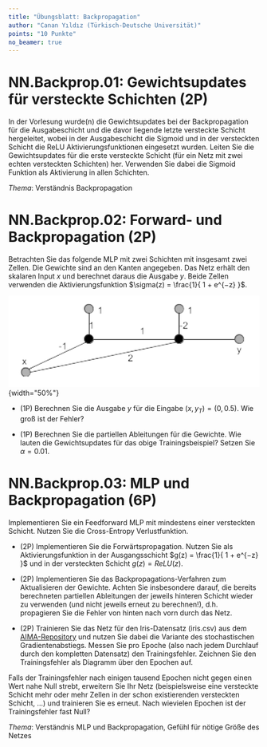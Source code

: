```yaml
---
title: "Übungsblatt: Backpropagation"
author: "Canan Yıldız (Türkisch-Deutsche Universität)"
points: "10 Punkte"
no_beamer: true
---
```





# NN.Backprop.01: Gewichtsupdates für versteckte Schichten (2P)

In der Vorlesung wurde(n) die Gewichtsupdates bei der Backpropagation für die Ausgabeschicht und die davor liegende letzte versteckte Schicht hergeleitet, wobei in der Ausgabeschicht die Sigmoid und in der versteckten Schicht die ReLU Aktivierungsfunktionen eingesetzt wurden.
Leiten Sie die Gewichtsupdates für die erste versteckte Schicht (für ein Netz mit zwei echten versteckten Schichten) her. Verwenden Sie dabei die Sigmoid Funktion als Aktivierung in allen Schichten.

*Thema*: Verständnis Backpropagation



# NN.Backprop.02: Forward- und Backpropagation (2P)

Betrachten Sie das folgende MLP mit zwei Schichten mit insgesamt zwei Zellen. Die Gewichte sind an den Kanten angegeben. Das Netz erhält den skalaren Input $x$ und berechnet daraus die Ausgabe $y$. Beide Zellen verwenden die Aktivierungsfunktion
$\sigma(z) = \frac{1}{ 1 + e^{−z} }$.

![Abbildung 1](images/mlp.png){width="50%"}

*   (1P) Berechnen Sie die Ausgabe $y$ für die Eingabe $(x,y_T)=(0, 0.5)$. Wie groß ist der Fehler?

*   (1P) Berechnen Sie die partiellen Ableitungen für die Gewichte. Wie lauten die Gewichtsupdates für das obige Trainingsbeispiel? Setzen Sie $\alpha = 0.01$.



# NN.Backprop.03: MLP und Backpropagation (6P)

Implementieren Sie ein Feedforward MLP mit mindestens einer versteckten Schicht. Nutzen Sie die Cross-Entropy Verlustfunktion.

*   (2P) Implementieren Sie die Forwärtspropagation. Nutzen Sie als Aktivierungsfunktion in der Ausgangsschicht $g(z) = \frac{1}{ 1 + e^{−z} }$ und in der versteckten Schicht $g(z) = ReLU(z)$.

*   (2P) Implementieren Sie das Backpropagations-Verfahren zum Aktualisieren der Gewichte. Achten Sie insbesondere darauf, die bereits berechneten partiellen Ableitungen der jeweils hinteren Schicht wieder zu verwenden (und nicht jeweils erneut zu berechnen!), d.h. propagieren Sie die Fehler von hinten nach vorn durch das Netz.

*   (2P) Trainieren Sie das Netz für den Iris-Datensatz (iris.csv) aus dem [AIMA-Repository](https://github.com/aimacode/aima-data) und nutzen Sie dabei die Variante des stochastischen Gradientenabstiegs. Messen Sie pro Epoche (also nach jedem Durchlauf durch den kompletten Datensatz) den Trainingsfehler. Zeichnen Sie den Trainingsfehler als Diagramm über den Epochen auf.

Falls der Trainingsfehler nach einigen tausend Epochen nicht gegen einen Wert nahe Null strebt, erweitern Sie Ihr Netz (beispielsweise eine versteckte Schicht mehr oder mehr Zellen in der schon existierenden versteckten Schicht, ...) und trainieren Sie es erneut. Nach wievielen Epochen ist der Trainingsfehler fast Null?

*Thema*: Verständnis MLP und Backpropagation, Gefühl für nötige Größe des Netzes

